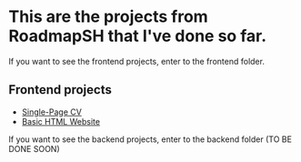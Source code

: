 # This are the projects from RoadmapSH that I've done so far.
If you want to see the frontend projects, enter to the frontend folder.

Frontend projects
----------------
* [Single-Page CV] 
* [Basic HTML Website]

    

If you want to see the backend projects, enter to the backend folder (TO BE DONE SOON)

[Single-Page CV]: https://roadmap.sh/projects/single-page-cv 
[Basic HTML Website]: https://roadmap.sh/projects/basic-html-website
